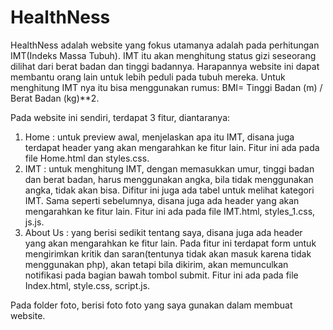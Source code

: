 # HealthNess

HealthNess adalah website yang fokus utamanya adalah pada perhitungan IMT(Indeks Massa Tubuh). IMT itu akan menghitung status gizi seseorang dilihat dari berat badan dan tinggi badannya. Harapannya website ini dapat membantu orang lain untuk lebih peduli pada tubuh mereka. Untuk menghitung IMT nya itu bisa menggunakan rumus: 
BMI= Tinggi Badan (m) / Berat Badan (kg)**2.

Pada website ini sendiri, terdapat 3 fitur, diantaranya:

1. Home : untuk preview awal, menjelaskan apa itu IMT, disana juga terdapat header yang akan mengarahkan ke fitur lain. Fitur ini ada pada file Home.html dan styles.css.
2. IMT : untuk menghitung IMT, dengan memasukkan umur, tinggi badan dan berat badan, harus menggunakan angka, bila tidak menggunakan angka, tidak akan bisa. Difitur ini juga ada tabel untuk melihat kategori IMT. Sama seperti sebelumnya, disana juga ada header yang akan mengarahkan ke fitur lain. Fitur ini ada pada file IMT.html, styles_1.css, js.js.
3. About Us : yang berisi sedikit tentang saya, disana juga ada header yang akan mengarahkan ke fitur lain. Pada fitur ini terdapat form untuk mengirimkan kritik dan saran(tentunya tidak akan masuk karena tidak menggunakan php), akan tetapi bila dikirim, akan memunculkan notifikasi pada bagian bawah tombol submit. Fitur ini ada pada file Index.html, style.css, script.js.
   
Pada folder foto, berisi foto foto yang saya gunakan dalam membuat website.
